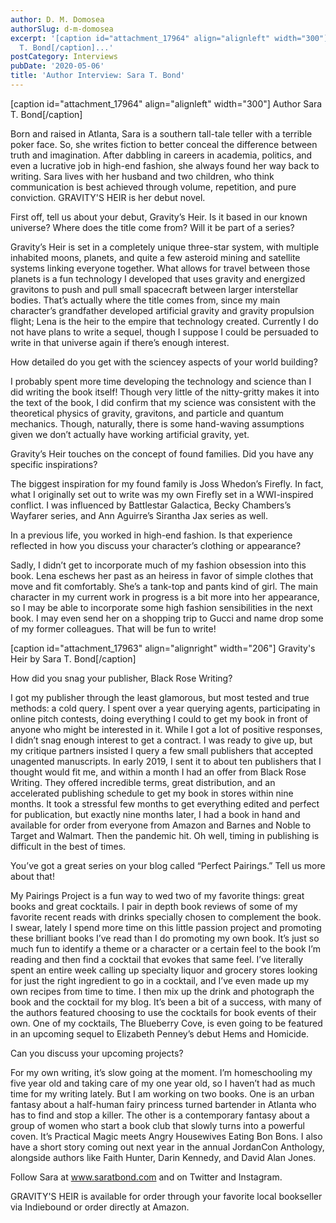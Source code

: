 ```yaml
---
author: D. M. Domosea
authorSlug: d-m-domosea
excerpt: '[caption id="attachment_17964" align="alignleft" width="300"] Author Sara
  T. Bond[/caption]...'
postCategory: Interviews
pubDate: '2020-05-06'
title: 'Author Interview: Sara T. Bond'
---
```

[caption id="attachment_17964" align="alignleft" width="300"] Author Sara T. Bond[/caption]

Born and raised in Atlanta, Sara is a southern tall-tale teller with a terrible poker face. So, she writes fiction to better conceal the difference between truth and imagination. After dabbling in careers in academia, politics, and even a lucrative job in high-end fashion, she always found her way back to writing. Sara lives with her husband and two children, who think communication is best achieved through volume, repetition, and pure conviction. GRAVITY'S HEIR is her debut novel.

First off, tell us about your debut, Gravity’s Heir. Is it based in our known universe? Where does the title come from? Will it be part of a series?

Gravity’s Heir is set in a completely unique three-star system, with multiple inhabited moons, planets, and quite a few asteroid mining and satellite systems linking everyone together. What allows for travel between those planets is a fun technology I developed that uses gravity and energized gravitons to push and pull small spacecraft between larger interstellar bodies. That’s actually where the title comes from, since my main character’s grandfather developed artificial gravity and gravity propulsion flight; Lena is the heir to the empire that technology created. Currently I do not have plans to write a sequel, though I suppose I could be persuaded to write in that universe again if there’s enough interest.

How detailed do you get with the sciencey aspects of your world building?

I probably spent more time developing the technology and science than I did writing the book itself! Though very little of the nitty-gritty makes it into the text of the book, I did confirm that my science was consistent with the theoretical physics of gravity, gravitons, and particle and quantum mechanics. Though, naturally, there is some hand-waving assumptions given we don’t actually have working artificial gravity, yet.

Gravity’s Heir touches on the concept of found families. Did you have any specific inspirations?

The biggest inspiration for my found family is Joss Whedon’s Firefly. In fact, what I originally set out to write was my own Firefly set in a WWI-inspired conflict. I was influenced by Battlestar Galactica, Becky Chambers’s Wayfarer series, and Ann Aguirre’s Sirantha Jax series as well.

In a previous life, you worked in high-end fashion. Is that experience reflected in how you discuss your character’s clothing or appearance?

Sadly, I didn’t get to incorporate much of my fashion obsession into this book. Lena eschews her past as an heiress in favor of simple clothes that move and fit comfortably. She’s a tank-top and pants kind of girl. The main character in my current work in progress is a bit more into her appearance, so I may be able to incorporate some high fashion sensibilities in the next book. I may even send her on a shopping trip to Gucci and name drop some of my former colleagues. That will be fun to write!

[caption id="attachment_17963" align="alignright" width="206"] Gravity's Heir by Sara T. Bond[/caption]

How did you snag your publisher, Black Rose Writing?

I got my publisher through the least glamorous, but most tested and true methods: a cold query. I spent over a year querying agents, participating in online pitch contests, doing everything I could to get my book in front of anyone who might be interested in it. While I got a lot of positive responses, I didn’t snag enough interest to get a contract. I was ready to give up, but my critique partners insisted I query a few small publishers that accepted unagented manuscripts. In early 2019, I sent it to about ten publishers that I thought would fit me, and within a month I had an offer from Black Rose Writing. They offered incredible terms, great distribution, and an accelerated publishing schedule to get my book in stores within nine months. It took a stressful few months to get everything edited and perfect for publication, but exactly nine months later, I had a book in hand and available for order from everyone from Amazon and Barnes and Noble to Target and Walmart. Then the pandemic hit. Oh well, timing in publishing is difficult in the best of times.

You’ve got a great series on your blog called “Perfect Pairings.” Tell us more about that!

My Pairings Project is a fun way to wed two of my favorite things: great books and great cocktails. I pair in depth book reviews of some of my favorite recent reads with drinks specially chosen to complement the book. I swear, lately I spend more time on this little passion project and promoting these brilliant books I’ve read than I do promoting my own book. It’s just so much fun to identify a theme or a character or a certain feel to the book I’m reading and then find a cocktail that evokes that same feel. I’ve literally spent an entire week calling up specialty liquor and grocery stores looking for just the right ingredient to go in a cocktail, and I’ve even made up my own recipes from time to time. I then mix up the drink and photograph the book and the cocktail for my blog. It’s been a bit of a success, with many of the authors featured choosing to use the cocktails for book events of their own. One of my cocktails, The Blueberry Cove, is even going to be featured in an upcoming sequel to Elizabeth Penney’s debut Hems and Homicide.

Can you discuss your upcoming projects?

For my own writing, it’s slow going at the moment. I’m homeschooling my five year old and taking care of my one year old, so I haven’t had as much time for my writing lately. But I am working on two books. One is an urban fantasy about a half-human fairy princess turned bartender in Atlanta who has to find and stop a killer. The other is a contemporary fantasy about a group of women who start a book club that slowly turns into a powerful coven. It’s Practical Magic meets Angry Housewives Eating Bon Bons. I also have a short story coming out next year in the annual JordanCon Anthology, alongside authors like Faith Hunter, Darin Kennedy, and David Alan Jones.

Follow Sara at www.saratbond.com and on Twitter and Instagram.

GRAVITY'S HEIR is available for order through your favorite local bookseller via Indiebound or order directly at Amazon.

&nbsp;